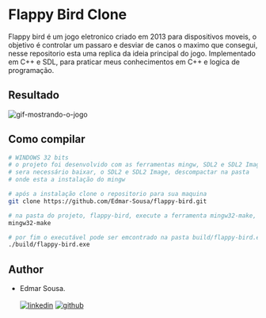 # Flappy Bird Clone
<p>Flappy bird é um jogo eletronico criado em 2013 para dispositivos moveis, 
o objetivo é controlar um passaro e desviar de canos o maximo que consegui, 
nesse repositorio esta uma replica da ideia principal do jogo. 
Implementado em C++ e SDL, para praticar meus conhecimentos em C++ e logica de programação.</p>


## Resultado
![gif-mostrando-o-jogo](https://github.com/Edmar-Sousa/flappy-bird/blob/master/readme.gif)

## Como compilar

```bash
# WINDOWS 32 bits
# o projeto foi desenvolvido com as ferramentas mingw, SDL2 e SDL2 Image
# sera necessário baixar, o SDL2 e SDL2 Image, descompactar na pasta
# onde esta a instalação do mingw

# após a instalação clone o repositorio para sua maquina
git clone https://github.com/Edmar-Sousa/flappy-bird.git

# na pasta do projeto, flappy-bird, execute a ferramenta mingw32-make, para compilar os arquivos
mingw32-make

# por fim o executável pode ser emcontrado na pasta build/flappy-bird.exe
./build/flappy-bird.exe
```

## Author
- Edmar Sousa. <br><br>
[![linkedin](https://img.shields.io/badge/LinkedIn-0077B5?style=for-the-badge&logo=linkedin&logoColor=white)](https://www.linkedin.com/in/edmar-sousa-9666b0201/)
[![github](https://img.shields.io/badge/GitHub-100000?style=for-the-badge&logo=github&logoColor=white)](https://github.com/Edmar-Sousa)
